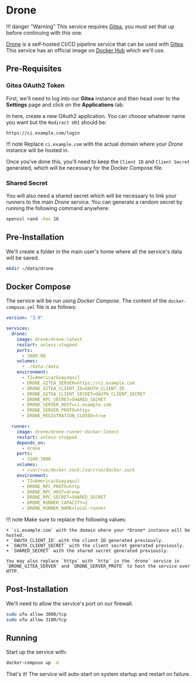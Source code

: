 # Drone

!!! danger "Warning"
    This service requires [Gitea](gitea.md), you must set that up before continuing with this one.

[Drone](https://drone.io) is a self-hosted CI/CD pipeline service that can be used with [Gitea](gitea.md). This service has an official image on [Docker Hub](https://hub.docker.com/r/drone/drone/) which we'll use.

## Pre-Requisites

### Gitea OAuth2 Token

First, we'll need to log into our **Gitea** instance and then head over to the **Settings** page and click on the **Applications** tab.

In here, create a new OAuth2 application. You can choose whatever name you want but the `Redirect URI` should be:

```text
https://ci.example.com/login
```

!!! note
    Replace `ci.example.com` with the actual domain where your *Drone* instance will be hosted in.

Once you've done this, you'll need to keep the `Client ID` and `Client Secret` generated, which will be necessary for the Docker Compose file.

### Shared Secret

You will also need a shared secret which will be necessary to link your runners to the main *Drone* service. You can generate a random secret by running the following command anywhere:

```bash
openssl rand -hex 16
```

## Pre-Installation

We'll create a folder in the main user's home where all the service's data will be saved.

```bash
mkdir ~/data/drone
```

## Docker Compose

The service will be run using *Docker Compose*. The content of the `docker-compose.yml` file is as follows:

```yaml
version: "3.9"

services:
  drone:
    image: drone/drone:latest
    restart: unless-stopped
    ports:
      - 3080:80
    volumes:
      - ./data:/data
    environment:
      - TZ=America/Guayaquil
      - DRONE_GITEA_SERVER=https://ci.example.com
      - DRONE_GITEA_CLIENT_ID=OAUTH_CLIENT_ID
      - DRONE_GITEA_CLIENT_SECRET=OAUTH_CLIENT_SECRET
      - DRONE_RPC_SECRET=SHARED_SECRET
      - DRONE_SERVER_HOST=ci.example.com
      - DRONE_SERVER_PROTO=https
      - DRONE_REGISTRATION_CLOSED=true

  runner:
    image: drone/drone-runner-docker:latest
    restart: unless-stopped
    depends_on:
      - drone
    ports:
      - 3100:3000
    volumes:
      - /var/run/docker.sock:/var/run/docker.sock
    environment:
      - TZ=America/Guayaquil
      - DRONE_RPC_PROTO=http
      - DRONE_RPC_HOST=drone
      - DRONE_RPC_SECRET=SHARED_SECRET
      - DRONE_RUNNER_CAPACITY=2
      - DRONE_RUNNER_NAME=local-runner
```

!!! note
    Make sure to replace the following values:
    
    + `ci.example.com` with the domain where your *Drone* instance will be hosted.
    + `OAUTH_CLIENT_ID` with the client ID generated previously.
    + `OAUTH_CLIENT_SECRET` with the client secret generated previously.
    + `SHARED_SECRET` with the shared secret generated previously.

    You may also replace `https` with `http` in the `drone` service in `DRONE_GITEA_SERVER` and `DRONE_SERVER_PROTO` to host the service over HTTP.

## Post-Installation

We'll need to allow the service's port on our firewall.

```bash
sudo ufw allow 3080/tcp
sudo ufw allow 3100/tcp
```

## Running

Start up the service with:

```bash
docker-compose up -d
```

That's it! The service will auto-start on system startup and restart on failure.

